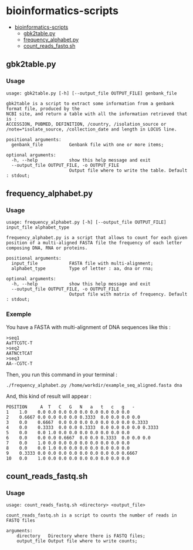# bioinformatics-scripts

- [bioinformatics-scripts](#bioinformatics-scripts)
  * [gbk2table.py](#gbk2table)
  * [frequency_alphabet.py](#frequency_alphabet)
  * [count_reads_fastq.sh](#count_reads_fastq)
  
## gbk2table.py

### Usage
```
usage: gbk2table.py [-h] [--output_file OUTPUT_FILE] genbank_file

gbk2table is a script to extract some information from a genbank format file, produced by the
NCBI site, and return a table with all the information retrieved that is :
ACCESSION, PUBMED, DEFINITION, /country, /isolation_source or
/note=*isolate_source, /collection_date and length in LOCUS line.

positional arguments:
  genbank_file          Genbank file with one or more items;

optional arguments:
  -h, --help            show this help message and exit
  --output_file OUTPUT_FILE, -o OUTPUT_FILE
                        Output file where to write the table. Default : stdout;

```

## frequency_alphabet.py

### Usage
```
usage: frequency_alphabet.py [-h] [--output_file OUTPUT_FILE] input_file alphabet_type

frequency_alphabet.py is a script that allows to count for each given position of a multi-aligned FASTA file the frequency of each letter
composing DNA, RNA or proteins.

positional arguments:
  input_file            FASTA file with multi-alignment;
  alphabet_type         Type of letter : aa, dna or rna;

optional arguments:
  -h, --help            show this help message and exit
  --output_file OUTPUT_FILE, -o OUTPUT_FILE
                        Output file with matrix of frequency. Default : stdout;
```

### Exemple
You have a FASTA with multi-alignment of DNA sequences like this :
```
>seq1
AaTTCGTC-T
>seq2
AATNCtTCAT
>seq3
AA--CGTC-T
```

Then, you run this command in your terminal : 
```
./frequency_alphabet.py /home/workdir/example_seq_aligned.fasta dna
```

And, this kind of result will appear :
```
POSITION	 A	T	C	G	N	a	t	c	g	-
1 	 1.0	0.0	0.0	0.0	0.0	0.0	0.0	0.0	0.0	0.0
2 	 0.6667	0.0	0.0	0.0	0.0	0.3333	0.0	0.0	0.0	0.0
3 	 0.0	0.6667	0.0	0.0	0.0	0.0	0.0	0.0	0.0	0.3333
4 	 0.0	0.3333	0.0	0.0	0.3333	0.0	0.0	0.0	0.0	0.3333
5 	 0.0	0.0	1.0	0.0	0.0	0.0	0.0	0.0	0.0	0.0
6 	 0.0	0.0	0.0	0.6667	0.0	0.0	0.3333	0.0	0.0	0.0
7 	 0.0	1.0	0.0	0.0	0.0	0.0	0.0	0.0	0.0	0.0
8 	 0.0	0.0	1.0	0.0	0.0	0.0	0.0	0.0	0.0	0.0
9 	 0.3333	0.0	0.0	0.0	0.0	0.0	0.0	0.0	0.0	0.6667
10 	 0.0	1.0	0.0	0.0	0.0	0.0	0.0	0.0	0.0	0.0
```

## count_reads_fastq.sh

### Usage
```
usage: count_reads_fastq.sh <directory> <output_file>

count_reads_fastq.sh is a script to counts the number of reads in FASTQ files

arguments:
	directory	Directory where there is FASTQ files;
	output_file	Output file where to write counts;
```
